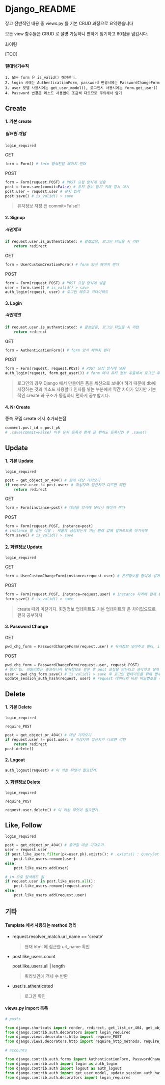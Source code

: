 # Django_README

장고 전반적인 내용 중 views.py 를 기본 CRUD 과정으로 요약했습니다

모든 view 함수들은 CRUD 로 설명 가능하니 편하게 암기하고 60점을 넘깁시다.

화이팅

[TOC]

#### 절대암기수칙

```
1. 모든 form 은 is_valid() 해야한다.
2. login 시에는 AuthenticationForm, password 변경시에는 PasswordChangeForm
3. user 모델 사용시에는 get_user_model(), 로그인시 사용시에는 form.get_user()
4. Password 변경은 메소드 사용법이 조금씩 다르므로 주의해서 암기
```


## Create

#### 1. 기본 create

##### 필요한 개념

`login_required`

GET

```python
form = Form() # form 양식전달 페이지 렌더
```

POST

```python
form = Form(request.POST) # POST 요청 양식에 넣음
post = form.save(commit=False) # 유저 정보 받기 위해 잠시 대기
post.user = request.user # 유저 입력
post.save() # is_valid() > save
```

> 유저정보 저장 전 commit=False!!



#### 2. Signup

##### 사전체크

```python
if request.user.is_authenticated: # 괄호없음, 로그인 되있을 시 리턴
    return redirect
```

GET

```python
form = UserCustomCreationForm() # form 양식 페이지 렌더
```

POST

```python
form = Form(request.POST) # POST 요청 양식에 넣음
user = form.save() # is_valid() > save
auth_login(request, user) # 로그인 해주고 리다이렉트
```



#### 3. Login

##### 사전체크

```python
if request.user.is_authenticated: # 괄호없음, 로그인 되있을 시 리턴
    return redirect
```

GET

```python
form = AuthenticationForm() # form 양식 페이지 렌더
```

POST

```python
form = Form(request, request.POST) # POST 요청 양식에 넣음
auth_login(request, form.get_user()) # form 에서 유저 정보 추출해서 로그인 후 리다이렉트
```

> 로그인의 경우 Django 에서 만들어준 폼을 세션으로 보내야 하기 때문에 db에 저장하는 것과 메소드 사용할때 인자를 넣는 부분에서 약간 차이가 있지만 기본적인 create 와 구조가 동일하니 편하게 공부합시다.



#### 4. N: Create

종속 모델 create 에서 추가되는점

```python
comment.post_id = post_pk
# .save(commit=False) 이후 유저 등록과 함께 글 위치도 등록시킨 후 .save()
```



## Update

#### 1. 기본 Update

`login_required`

```python
post = get_object_or_404() # 원래 대상 가져오기
if request.user != post.user: # 작성자와 접근자가 다르면 리턴
    return redirect
```

GET

```python
form = Form(instance=post) # 대상을 양식에 넣어서 페이지 렌더
```

POST

```python
form = Form(request.POST, instance=post)
# instance 를 넣는 이유 : 새롭게 생성되는게 아닌 원래 값에 덮어쓰도록 하기위해
form.save() # is_valid() > save
```



#### 2. 회원정보 Update

`login_required`

GET

```python
form = UserCustomChangeForm(instance=request.user) # 유저정보를 양식에 넣어서 페이지 렌더
```

POST

```python
form = Form(request.POST, instance=request.user) # instance 자리에 현재 유저정보를넣음
form.save() # is_valid() > save
```

> create 때와 마찬가지. 회원정보 업데이트도 기본 업데이트와 큰 차이없으므로 편히 공부하자

#### 3. Password Change

GET

```python
pwd_chg_form = PasswordChangeForm(request.user) # 유저정보 넣어주고 렌더, instance 가아님
```

POST

```python
pwd_chg_form = PasswordChangeForm(request.user, request.POST)
# 암기 팁: 비밀번호는 중요하니까 유저정보도 받은 후 post 요청을 받는다고 생각하고 넣자
user = pwd_chg_form.save() # is_valid() > save 후 로그인 업데이트를 위해 변수에 저장
update_session_auth_hash(request, user) # request 데이터와 바뀐 비밀번호를 세션에 업데이트
```



## Delete

#### 1. 기본 Delete

`login_required`

`require_POST`

```python
post = get_object_or_404() # 대상 가져오기
if request.user != post.user: # 작성자와 접근자가 다르면 리턴
    return redirect
post.delete()
```

#### 2. Logout

```python
auth_logout(request) # 이 이상 무엇이 필요한가.
```

#### 3. 회원정보 Delete

`login_required`

`require_POST`

```python
request.user.delete() # 이 이상 무엇이 필요한가.
```



## Like, Follow

`login_required`

```python
post = get_object_or_404() # 좋아할 대상 가져오기
user = request.user
if post.like_users.filter(pk=user.pk).exists(): # .exists() : QuerySet 전용 함수, filter 뒤
    post.like_users.remove(user)
else:
    post.like_users.add(user)

# in 으로 탐색해도 됨
if request.user in post.like_users.all():
	post.like_users.remove(request.user)
else:
	post.like_users.add(request.user)
```





## 기타

#### Template 에서 사용되는 method 정리

- request.resolver_match.url_name == 'create'

  > 현재 html 에 접근한 url_name 확인



- post.like_users.count

  post.like_users.all | length

  > 쿼리셋안에 객체 수 반환



- user.is_athenticated

  > 로그인 확인




#### views.py import 목록

```python
# posts

from django.shortcuts import render, redirect, get_list_or_404, get_object_or_404
from django.contrib.auth.decorators import login_required
from django.views.decorators.http import require_POST
from django.views.decorators.http import require_http_methods, require_POST

# accounts

from django.contrib.auth.forms import AuthenticationForm, PasswordChangeForm
from django.contrib.auth import login as auth_login
from django.contrib.auth import logout as auth_logout
from django.contrib.auth import get_user_model, update_session_auth_hash
from django.contrib.auth.decorators import login_required
```

